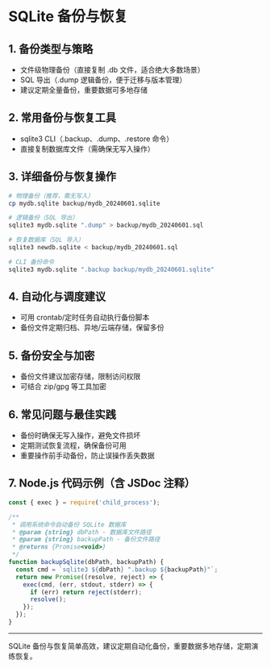 # SQLite 备份与恢复

## 1. 备份类型与策略
- 文件级物理备份（直接复制 .db 文件，适合绝大多数场景）
- SQL 导出（.dump 逻辑备份，便于迁移与版本管理）
- 建议定期全量备份，重要数据可多地存储

## 2. 常用备份与恢复工具
- sqlite3 CLI（.backup、.dump、.restore 命令）
- 直接复制数据库文件（需确保无写入操作）

## 3. 详细备份与恢复操作
```bash
# 物理备份（推荐，需无写入）
cp mydb.sqlite backup/mydb_20240601.sqlite

# 逻辑备份（SQL 导出）
sqlite3 mydb.sqlite ".dump" > backup/mydb_20240601.sql

# 恢复数据库（SQL 导入）
sqlite3 newdb.sqlite < backup/mydb_20240601.sql

# CLI 备份命令
sqlite3 mydb.sqlite ".backup backup/mydb_20240601.sqlite"
```

## 4. 自动化与调度建议
- 可用 crontab/定时任务自动执行备份脚本
- 备份文件定期归档、异地/云端存储，保留多份

## 5. 备份安全与加密
- 备份文件建议加密存储，限制访问权限
- 可结合 zip/gpg 等工具加密

## 6. 常见问题与最佳实践
- 备份时确保无写入操作，避免文件损坏
- 定期测试恢复流程，确保备份可用
- 重要操作前手动备份，防止误操作丢失数据

## 7. Node.js 代码示例（含 JSDoc 注释）
```js
const { exec } = require('child_process');

/**
 * 调用系统命令自动备份 SQLite 数据库
 * @param {string} dbPath - 数据库文件路径
 * @param {string} backupPath - 备份文件路径
 * @returns {Promise<void>}
 */
function backupSqlite(dbPath, backupPath) {
  const cmd = `sqlite3 ${dbPath} ".backup ${backupPath}"`;
  return new Promise((resolve, reject) => {
    exec(cmd, (err, stdout, stderr) => {
      if (err) return reject(stderr);
      resolve();
    });
  });
}
```

---

SQLite 备份与恢复简单高效，建议定期自动化备份，重要数据多地存储，定期演练恢复。 